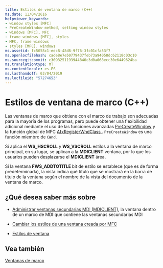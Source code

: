 ```yaml
---
title: Estilos de ventana de marco (C++)
ms.date: 11/04/2016
helpviewer_keywords:
- window styles [MFC]
- PreCreateWindow method, setting window styles
- windows [MFC], MFC
- frame windows [MFC], styles
- MFC, frame windows
- styles [MFC], windows
ms.assetid: fc5058c1-eec8-48d8-9f76-3fc01cfa53f7
ms.openlocfilehash: cade8e7e50779437feb73a94058dc62118c03c10
ms.sourcegitcommit: c3093251193944840e3d0a068ecc30e6449624ba
ms.translationtype: MT
ms.contentlocale: es-ES
ms.lasthandoff: 03/04/2019
ms.locfileid: "57274653"
---
```

# <a name="frame-window-styles-c"></a>Estilos de ventana de marco (C++)

Las ventanas de marco que obtiene con el marco de trabajo son adecuadas para la mayoría de los programas, pero puede obtener una flexibilidad adicional mediante el uso de las funciones avanzadas [PreCreateWindow](../mfc/reference/cwnd-class.md#precreatewindow) y la función global de MFC [AfxRegisterWndClass ](../mfc/reference/application-information-and-management.md#afxregisterwndclass). `PreCreateWindow` es una función miembro de `CWnd`.

Si aplica el **WS_HSCROLL** y **WS_VSCROLL** estilos a la ventana de marco principal, en su lugar, se aplican a la **MDICLIENT** ventana, por lo que los usuarios pueden desplazarse el **MDICLIENT** área.

Si la ventana **FWS_ADDTOTITLE** bit de estilo se establece (que es de forma predeterminada), la vista indica qué título que se mostrará en la barra de título de la ventana según el nombre de la vista del documento de la ventana de marco.

## <a name="what-do-you-want-to-know-more-about"></a>¿Qué desea saber más sobre

- [Administrar ventanas secundarias MDI (MDICLIENT)](../mfc/managing-mdi-child-windows.md), la ventana dentro de un marco de MDI que contiene las ventanas secundarias MDI

- [Cambiar los estilos de una ventana creada por MFC](../mfc/changing-the-styles-of-a-window-created-by-mfc.md)

- [Estilos de ventana](../mfc/reference/styles-used-by-mfc.md#window-styles)

## <a name="see-also"></a>Vea también

[Ventanas de marco](../mfc/frame-windows.md)
